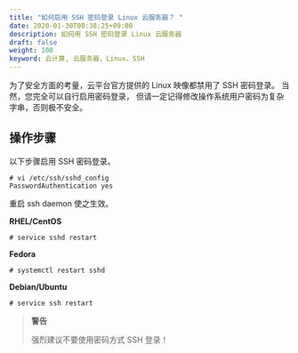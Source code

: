```yaml
---
title: "如何启用 SSH 密码登录 Linux 云服务器？ "
date: 2020-01-30T00:38:25+09:00
description: 如何用 SSH 密码登录 Linux 云服务器
draft: false 
weight: 100
keyword: 云计算, 云服务器，Linux，SSH
---
```


为了安全方面的考量，云平台官方提供的 Linux 映像都禁用了 SSH 密码登录。 当然，您完全可以自行启用密码登录， 但请一定记得修改操作系统用户密码为复杂字串，否则极不安全。

## 操作步骤

以下步骤启用 SSH 密码登录。

```
# vi /etc/ssh/sshd_config
PasswordAuthentication yes
```

重启 ssh daemon 使之生效。

**RHEL/CentOS**

```
# service sshd restart
```

**Fedora**

```
# systemctl restart sshd
```

**Debian/Ubuntu**

```
# service ssh restart
```

> **警告**
>
> 强烈建议不要使用密码方式 SSH 登录！

